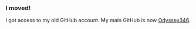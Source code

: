 ### I moved!
I got access to my old GitHub account. My main GitHub is now [Odyssey346](https://github.com/Odyssey346).
